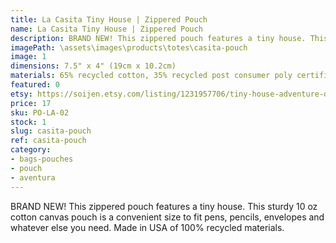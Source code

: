 ```yaml
---
title: La Casita Tiny House | Zippered Pouch
name: La Casita Tiny House | Zippered Pouch
description: BRAND NEW! This zippered pouch features a tiny house. This sturdy 10 oz cotton canvas pouch is a convenient size to fit pens, pencils, envelopes and whatever else you need.
imagePath: \assets\images\products\totes\casita-pouch
image: 1
dimensions: 7.5" x 4" (19cm x 10.2cm)
materials: 65% recycled cotton, 35% recycled post consumer poly certified
featured: 0
etsy: https://soijen.etsy.com/listing/1231957706/tiny-house-adventure-dog-zippered-pouch?utm_source=Copy&utm_medium=ListingManager&utm_campaign=Share&utm_term=so.lmsm&share_time=1695259504465
price: 17
sku: PO-LA-02
stock: 1
slug: casita-pouch
ref: casita-pouch
category:
- bags-pouches
- pouch
- aventura
---
```

BRAND NEW! This zippered pouch features a tiny house. This sturdy 10 oz cotton canvas pouch is a convenient size to fit pens, pencils, envelopes and whatever else you need. Made in USA of 100% recycled materials.
